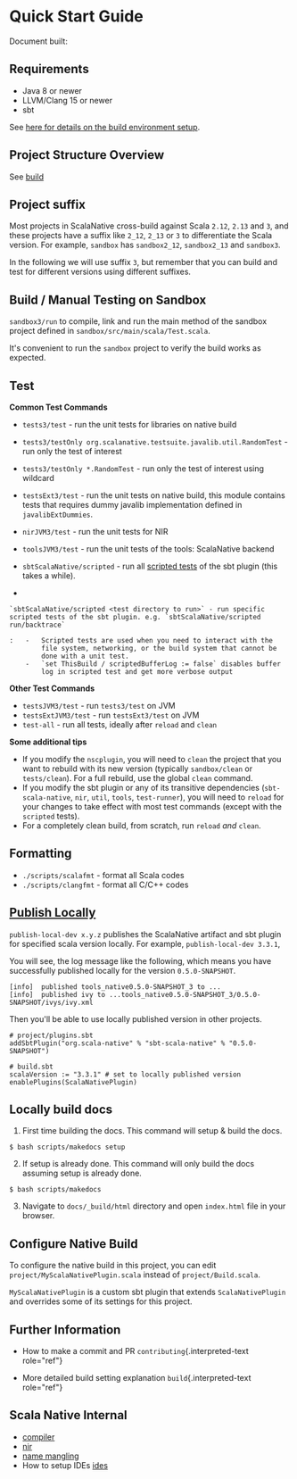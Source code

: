 # Quick Start Guide

Document built:

## Requirements

-   Java 8 or newer
-   LLVM/Clang 15 or newer
-   sbt

See [here for details on the build environment setup](./build-setup.md).

## Project Structure Overview

See [build](./build.md)

## Project suffix

Most projects in ScalaNative cross-build against Scala `2.12`, `2.13`
and `3`, and these projects have a suffix like `2_12`, `2_13` or `3` to
differentiate the Scala version. For example, `sandbox` has
`sandbox2_12`, `sandbox2_13` and `sandbox3`.

In the following we will use suffix `3`, but remember that you can build
and test for different versions using different suffixes.

## Build / Manual Testing on Sandbox

`sandbox3/run` to compile, link and run the main method of the sandbox
project defined in `sandbox/src/main/scala/Test.scala`.

It\'s convenient to run the `sandbox` project to verify the build works
as expected.

## Test

**Common Test Commands**

-   `tests3/test` - run the unit tests for libraries on native build

-   `tests3/testOnly org.scalanative.testsuite.javalib.util.RandomTest` -
    run only the test of interest

-   `tests3/testOnly *.RandomTest` - run only the test of interest using
    wildcard

-   `testsExt3/test` - run the unit tests on native build, this module
    contains tests that requires dummy javalib implementation defined in
    `javalibExtDummies`.

-   `nirJVM3/test` - run the unit tests for NIR

-   `toolsJVM3/test` - run the unit tests of the tools: ScalaNative
    backend

-   `sbtScalaNative/scripted` - run all [scripted
    tests](https://www.scala-sbt.org/1.x/docs/Testing-sbt-plugins.html)
    of the sbt plugin (this takes a while).

-

    `sbtScalaNative/scripted <test directory to run>` - run specific scripted tests of the sbt plugin. e.g. `sbtScalaNative/scripted run/backtrace`

    :   -   Scripted tests are used when you need to interact with the
            file system, networking, or the build system that cannot be
            done with a unit test.
        -   `set ThisBuild / scriptedBufferLog := false` disables buffer
            log in scripted test and get more verbose output

**Other Test Commands**

-   `testsJVM3/test` - run `tests3/test` on JVM
-   `testsExtJVM3/test` - run `testsExt3/test` on JVM
-   `test-all` - run all tests, ideally after `reload` and `clean`

**Some additional tips**

-   If you modify the `nscplugin`, you will need to `clean` the project
    that you want to rebuild with its new version (typically
    `sandbox/clean` or `tests/clean`). For a full rebuild, use the
    global `clean` command.
-   If you modify the sbt plugin or any of its transitive dependencies
    (`sbt-scala-native`, `nir`, `util`, `tools`, `test-runner`), you
    will need to `reload` for your changes to take effect with most test
    commands (except with the `scripted` tests).
-   For a completely clean build, from scratch, run `reload` *and*
    `clean`.

## Formatting

-   `./scripts/scalafmt` - format all Scala codes
-   `./scripts/clangfmt` - format all C/C++ codes

## [Publish Locally](https://www.scala-sbt.org/1.x/docs/Publishing.html)

`publish-local-dev x.y.z` publishes the ScalaNative artifact and sbt
plugin for specified scala version locally. For example,
`publish-local-dev 3.3.1`,

You will see, the log message like the following, which means you have
successfully published locally for the version `0.5.0-SNAPSHOT`.

``` text
[info]  published tools_native0.5.0-SNAPSHOT_3 to ...
[info]  published ivy to ...tools_native0.5.0-SNAPSHOT_3/0.5.0-SNAPSHOT/ivys/ivy.xml
```

Then you\'ll be able to use locally published version in other projects.

``` text
# project/plugins.sbt
addSbtPlugin("org.scala-native" % "sbt-scala-native" % "0.5.0-SNAPSHOT")

# build.sbt
scalaVersion := "3.3.1" # set to locally published version
enablePlugins(ScalaNativePlugin)
```

## Locally build docs

1.  First time building the docs. This command will setup & build the
    docs.

``` text
$ bash scripts/makedocs setup
```

2.  If setup is already done. This command will only build the docs
    assuming setup is already done.

``` text
$ bash scripts/makedocs
```

3.  Navigate to `docs/_build/html` directory and open `index.html` file
    in your browser.

## Configure Native Build

To configure the native build in this project, you can edit
`project/MyScalaNativePlugin.scala` instead of `project/Build.scala`.

`MyScalaNativePlugin` is a custom sbt plugin that extends
`ScalaNativePlugin` and overrides some of its settings for this project.

## Further Information

-   How to make a commit and PR `contributing`{.interpreted-text
    role="ref"}

-   More detailed build setting explanation `build`{.interpreted-text
    role="ref"}


## Scala Native Internal

-   [compiler](./compiler.md)
-   [nir](./nir.md)
-   [name mangling](./mangling.md)
-   How to setup IDEs [ides](./ides.md)
